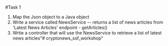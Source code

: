 #Task 1
1. Map the Json object to a Java object
2. Write a service called NewsService -- returns a list of news articles from 'Latest News Articles' endpoint - getArticles()
3. Wrtie a controller that will use the NewsService to retrieve a list of latest news articles"# cryptonews_ssf_workshop" 
